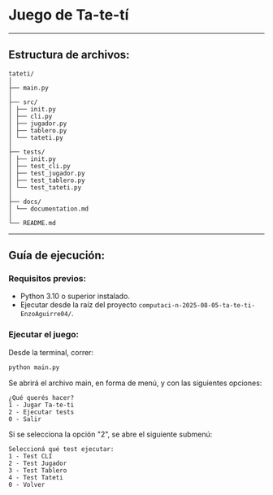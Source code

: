 # Juego de Ta-te-tí

---

## Estructura de archivos:

```
tateti/
│
├── main.py
│
├── src/
│ ├── init.py
│ ├── cli.py
│ ├── jugador.py
│ ├── tablero.py
│ └── tateti.py
│
├── tests/
│ ├── init.py
│ ├── test_cli.py
│ ├── test_jugador.py
│ ├── test_tablero.py
│ └── test_tateti.py
│
├── docs/
│ └── documentation.md
│
└── README.md
```

---

## Guía de ejecución:

### Requisitos previos:

- Python 3.10 o superior instalado.
- Ejecutar desde la raíz del proyecto `computaci-n-2025-08-05-ta-te-ti-EnzoAguirre04/`.

### Ejecutar el juego:

Desde la terminal, correr:

```bash
python main.py
```

Se abrirá el archivo main, en forma de menú, y con las siguientes opciones:

```
¿Qué querés hacer?
1 - Jugar Ta-te-ti
2 - Ejecutar tests
0 - Salir
```

Si se selecciona la opción "2", se abre el siguiente submenú:

```
Seleccioná qué test ejecutar:
1 - Test CLI
2 - Test Jugador
3 - Test Tablero
4 - Test Tateti
0 - Volver
```